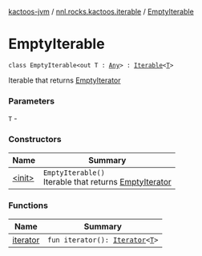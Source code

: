 [kactoos-jvm](../../index.md) / [nnl.rocks.kactoos.iterable](../index.md) / [EmptyIterable](./index.md)

# EmptyIterable

`class EmptyIterable<out T : `[`Any`](https://kotlinlang.org/api/latest/jvm/stdlib/kotlin/-any/index.html)`> : `[`Iterable`](https://kotlinlang.org/api/latest/jvm/stdlib/kotlin.collections/-iterable/index.html)`<`[`T`](index.md#T)`>`

Iterable that returns [EmptyIterator](../../nnl.rocks.kactoos.iterator/-empty-iterator/index.md)

### Parameters

`T` -

### Constructors

| Name | Summary |
|---|---|
| [&lt;init&gt;](-init-.md) | `EmptyIterable()`<br>Iterable that returns [EmptyIterator](../../nnl.rocks.kactoos.iterator/-empty-iterator/index.md) |

### Functions

| Name | Summary |
|---|---|
| [iterator](iterator.md) | `fun iterator(): `[`Iterator`](https://kotlinlang.org/api/latest/jvm/stdlib/kotlin.collections/-iterator/index.html)`<`[`T`](index.md#T)`>` |
